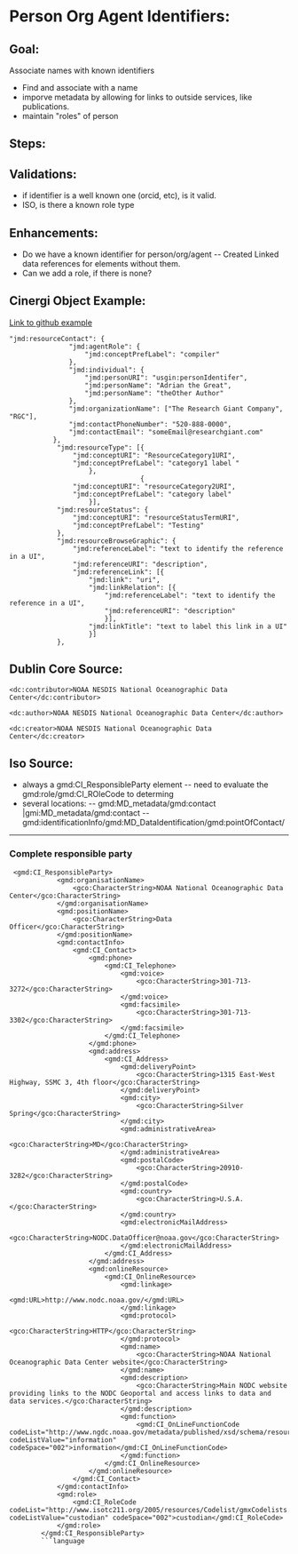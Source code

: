 # Person Org Agent Identifiers:

## Goal:
  Associate names with known identifiers
- Find and associate with a name
- imporve metadata by allowing for links to outside services, like publications.
- maintain "roles" of person


## Steps:

## Validations:

- if identifier is a well known one (orcid, etc), is it valid.
- ISO, is there a known role type


## Enhancements:
- Do we have a known identifier for person/org/agent
-- Created Linked data references for elements without them. 
- Can we add a role, if there is none?


## Cinergi Object Example:
[Link to github example](https://github.com/usgin/json-metadata/blob/master/ExampleNGDSJSONMetadata.json#)

```[json]
"jmd:resourceContact": {
               "jmd:agentRole": {
                   "jmd:conceptPrefLabel": "compiler"
               },
               "jmd:individual": {
                   "jmd:personURI": "usgin:personIdentifer",
                   "jmd:personName": "Adrian the Great",
                   "jmd:personName": "theOther Author"
               },
               "jmd:organizationName": ["The Research Giant Company", "RGC"],
               "jmd:contactPhoneNumber": "520-888-0000",
               "jmd:contactEmail": "someEmail@researchgiant.com"
           },
            "jmd:resourceType": [{
                "jmd:conceptURI": "ResourceCategory1URI",
                "jmd:conceptPrefLabel": "category1 label "
                    }, 
                                 {
                "jmd:conceptURI": "resourceCategory2URI",
                "jmd:conceptPrefLabel": "category label"
                    }],
            "jmd:resourceStatus": {
                "jmd:conceptURI": "resourceStatusTermURI",
                "jmd:conceptPrefLabel": "Testing"
            },
            "jmd:resourceBrowseGraphic": {
                "jmd:referenceLabel": "text to identify the reference in a UI",
                "jmd:referenceURI": "description",
                "jmd:referenceLink": [{
                    "jmd:link": "uri",
                    "jmd:linkRelation": [{
                        "jmd:referenceLabel": "text to identify the reference in a UI",
                        "jmd:referenceURI": "description"
                        }],
                    "jmd:linkTitle": "text to label this link in a UI"
                    }]
            },

```

## Dublin Core Source:

```[xml]
<dc:contributor>NOAA NESDIS National Oceanographic Data Center</dc:contributor>

<dc:author>NOAA NESDIS National Oceanographic Data Center</dc:author>

<dc:creator>NOAA NESDIS National Oceanographic Data Center</dc:creator>
```


## Iso Source:
- always a gmd:CI_ResponsibleParty element
-- need to evaluate the gmd:role/gmd:CI_ROleCode to determing
- several locations:
-- gmd:MD_metadata/gmd:contact |gmi:MD_metadata/gmd:contact
-- gmd:identificationInfo/gmd:MD_DataIdentification/gmd:pointOfContact/


- - -

### Complete responsible party

```[xml]
 <gmd:CI_ResponsibleParty>
            <gmd:organisationName>
                <gco:CharacterString>NOAA National Oceanographic Data Center</gco:CharacterString>
            </gmd:organisationName>
            <gmd:positionName>
                <gco:CharacterString>Data Officer</gco:CharacterString>
            </gmd:positionName>
            <gmd:contactInfo>
                <gmd:CI_Contact>
                    <gmd:phone>
                        <gmd:CI_Telephone>
                            <gmd:voice>
                                <gco:CharacterString>301-713-3272</gco:CharacterString>
                            </gmd:voice>
                            <gmd:facsimile>
                                <gco:CharacterString>301-713-3302</gco:CharacterString>
                            </gmd:facsimile>
                        </gmd:CI_Telephone>
                    </gmd:phone>
                    <gmd:address>
                        <gmd:CI_Address>
                            <gmd:deliveryPoint>
                                <gco:CharacterString>1315 East-West Highway, SSMC 3, 4th floor</gco:CharacterString>
                            </gmd:deliveryPoint>
                            <gmd:city>
                                <gco:CharacterString>Silver Spring</gco:CharacterString>
                            </gmd:city>
                            <gmd:administrativeArea>
                                <gco:CharacterString>MD</gco:CharacterString>
                            </gmd:administrativeArea>
                            <gmd:postalCode>
                                <gco:CharacterString>20910-3282</gco:CharacterString>
                            </gmd:postalCode>
                            <gmd:country>
                                <gco:CharacterString>U.S.A.</gco:CharacterString>
                            </gmd:country>
                            <gmd:electronicMailAddress>
                                <gco:CharacterString>NODC.DataOfficer@noaa.gov</gco:CharacterString>
                            </gmd:electronicMailAddress>
                        </gmd:CI_Address>
                    </gmd:address>
                    <gmd:onlineResource>
                        <gmd:CI_OnlineResource>
                            <gmd:linkage>
                                <gmd:URL>http://www.nodc.noaa.gov/</gmd:URL>
                            </gmd:linkage>
                            <gmd:protocol>
                                <gco:CharacterString>HTTP</gco:CharacterString>
                            </gmd:protocol>
                            <gmd:name>
                                <gco:CharacterString>NOAA National Oceanographic Data Center website</gco:CharacterString>
                            </gmd:name>
                            <gmd:description>
                                <gco:CharacterString>Main NODC website providing links to the NODC Geoportal and access links to data and data services.</gco:CharacterString>
                            </gmd:description>
                            <gmd:function>
                                <gmd:CI_OnLineFunctionCode codeList="http://www.ngdc.noaa.gov/metadata/published/xsd/schema/resources/Codelist/gmxCodelists.xml#CI_OnLineFunctionCode" codeListValue="information" codeSpace="002">information</gmd:CI_OnLineFunctionCode>
                            </gmd:function>
                        </gmd:CI_OnlineResource>
                    </gmd:onlineResource>
                </gmd:CI_Contact>
            </gmd:contactInfo>
            <gmd:role>
                <gmd:CI_RoleCode codeList="http://www.isotc211.org/2005/resources/Codelist/gmxCodelists.xml#CI_RoleCode" codeListValue="custodian" codeSpace="002">custodian</gmd:CI_RoleCode>
            </gmd:role>
        </gmd:CI_ResponsibleParty>
        ```language
```
